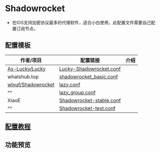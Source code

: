 # Shadowrocket
- 在IOS支持加密协议最多的代理软件，适合小白使用，此配置文件需要自己配置订阅节点。

## 配置模板

| 作者/项目                                                       | 配置链接                                                                                                                                                             | 介绍  |
| ----------------------------------------------------------- | ---------------------------------------------------------------------------------------------------------------------------------------------------------------- | --- |
| [As-Lucky/Lucky](https://github.com/As-Lucky/Lucky)         | [Lucky-Shadowrocket.conf](https://raw.githubusercontent.com/As-Lucky/Lucky/refs/heads/main/Lucky-Shadowrocket.conf)                                              |     |
| whatshub.top                                                | [shadowrocket_basic.conf](https://whatshub.top/config/shadowrocket_basic.conf)                                                                                   |     |
| [wlxuf/Shadowrocket](https://github.com/wlxuf/Shadowrocket) | [lazy.conf](https://raw.githubusercontent.com/wlxuf/Shadowrocket/refs/heads/main/lazy.conf)                                                                      |     |
| ^^                                                          | [lazy_group.conf](https://raw.githubusercontent.com/wlxuf/Shadowrocket/refs/heads/main/lazy_group.conf)                                                          |     |
| XiaoE                                                       | [Shadowrocket-stable.conf](https://raw.githubusercontent.com/LaolunsiG/XiaoE_PCR/refs/heads/main/Config_File/Shadowrocket/Config/XiaoE_Shadowrocket-stable.conf) |     |
| ^^                                                          | [Shadowrocket-test.conf](https://raw.githubusercontent.com/LaolunsiG/PCR/refs/heads/main/Config_File/Shadowrocket/Config/Shadowrocket-test.conf)                 |     |

## [配置教程](https://github.com/LaolunsiG/PCR/blob/main/Agency_Wiki/%E4%BB%A3%E7%90%86%E5%B7%A5%E5%85%B7%E9%85%8D%E7%BD%AE%E6%95%99%E7%A8%8B/Shadowrocket%20%E9%85%8D%E7%BD%AE%E6%95%99%E7%A8%8B.md)

## 功能预览

